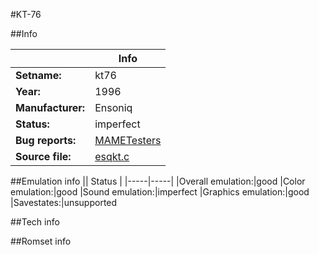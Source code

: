 #KT-76

##Info

||Info|
|-----|-----|
|**Setname:**|kt76
|**Year:**|1996
|**Manufacturer:**|Ensoniq
|**Status:**|imperfect
|**Bug reports:**|[MAMETesters](http://mametesters.org/view_all_set.php?type=1&temporary=y&search=esqkt.c)
|**Source file:**|[esqkt.c](https://github.com/mamedev/mame/blob/master/src/mess/drivers/esqkt.c)

##Emulation info
|| Status |
|-----|-----|
|Overall emulation:|good
|Color emulation:|good
|Sound emulation:|imperfect
|Graphics emulation:|good
|Savestates:|unsupported

##Tech info

##Romset info

<!--- START OF EDITED COMMENT DO NOT TOUCH TEXT ABOVE-->
